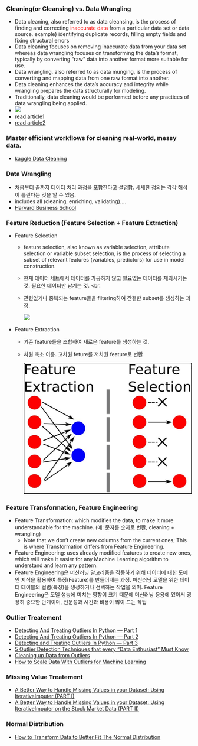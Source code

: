 ### Cleaning(or Cleansing) vs. Data Wrangling
* Data cleaning, also referred to as data cleansing, is the process of finding and correcting <span style='color:red'>inaccurate data</span> from a particular data set or data source. example)  identifying duplicate records, filling empty fields and fixing structural errors
* Data cleaning focuses on removing inaccurate data from your data set whereas data wrangling focuses on transforming the data’s format, typically by converting “raw” data into another format more suitable for use. 
* Data wrangling, also referred to as data munging, is the process of converting and mapping data from one raw format into another.
* Data cleaning enhances the data’s accuracy and integrity while wrangling prepares the data structurally for modeling. 
* Traditionally, data cleaning would be performed before any practices of data wrangling being applied.
* 
     <img src="https://miro.medium.com/max/1400/1*32j2A1EFgqDHUcNTQackwA.png" width="700"/>
* [read article1](https://www.inzata.com/data-wrangling-vs-data-cleaning-whats-the-difference/)
* [read article2](https://blog.devgenius.io/data-cleaning-vs-data-wrangling-3577827e28a7)

### Master efficient workflows for cleaning real-world, messy data.
* [kaggle Data Cleaning](https://www.kaggle.com/learn/data-cleaning)

### Data Wrangling 
* 처음부터 끝까지 데이터 처리 과정을 포함한다고 설명함. 세세한 정의는 각각 해석이 틀린다는 것을 알 수 있음.
* includes all (cleaning, enriching, validating)....
* [Harvard Business School](https://online.hbs.edu/blog/post/data-wrangling)

### Feature Reduction (Feature Selection + Feature Extraction)
* Feature Selection
  * feature selection, also known as variable selection, attribute selection or variable subset selection, is the process of selecting a subset of relevant features (variables, predictors) for use in model construction. <br> 
  * 현재 데이터 세트에서 데이터를 가공하지 않고 필요없는 데이터를 제외시키는 것. 필요한 데이터만 남기는 것. <br.
  * 관련없거나 중복되는 feature들을 filtering하여 간결한 subset를 생성하는 과정. 

    <img src="https://miro.medium.com/max/1388/0*D_jQ5yBsvCZjEYIW" width="500"/>
    
* Feature Extraction
  * 기존 feature들을 조합하여 새로운 feature를 생성하는 것.
  * 차원 축소 이용. 고차원 feture를 저차원 feature로 변환

    <img src="https://github.com/fasthill/My-gist/blob/main/data/picture/feature_extraction.JPG" width="500"/>

### Feature Transformation, Feature Engineering
* Feature Transformation:  which modifies the data, to make it more understandable for the machine. (예: 문자를 숫자로 변환, cleaning + wrangling)
     * Note that we don’t create new columns from the current ones; This is where Transformation differs from Feature Engineering.
* Feature Engineering: uses already modified features to create new ones, which will make it easier for any Machine Learning algorithm to understand and learn any pattern.
* Feature Engineering은 머신러닝 알고리즘을 작동하기 위해 데이터에 대한 도메인 지식을 활용하여 특징(Feature)를 만들어내는 과정. 머신러닝 모델을 위한 데이터 테이블의 컬럼(특징)을 생성하거나 선택하는 작업을 의미. Feature Engineering은 모델 성능에 미치는 영향이 크기 때문에 머신러닝 응용에 있어서 굉장히 중요한 단계이며, 전문성과 시간과 비용이 많이 드는 작업


### Outlier Treatement
* [Detecting And Treating Outliers In Python — Part 1](https://towardsdatascience.com/detecting-and-treating-outliers-in-python-part-1-4ece5098b755)
* [Detecting And Treating Outliers In Python — Part 2](https://towardsdatascience.com/detecting-and-treating-outliers-in-python-part-2-3a3319ec2c33)
* [Detecting and Treating Outliers In Python — Part 3](https://towardsdatascience.com/detecting-and-treating-outliers-in-python-part-3-dcb54abaf7b0)
* [5 Outlier Detection Techniques that every “Data Enthusiast” Must Know](https://towardsdatascience.com/5-outlier-detection-methods-that-every-data-enthusiast-must-know-f917bf439210)
* [Cleaning up Data from Outliers](https://www.pluralsight.com/guides/cleaning-up-data-from-outliers)
* [How to Scale Data With Outliers for Machine Learning](https://machinelearningmastery.com/robust-scaler-transforms-for-machine-learning/)


### Missing Value Treatement
* [A Better Way to Handle Missing Values in your Dataset: Using IterativeImputer (PART I)](https://towardsdatascience.com/a-better-way-to-handle-missing-values-in-your-dataset-using-iterativeimputer-9e6e84857d98)
* [A Better Way to Handle Missing Values in your Dataset: Using IterativeImputer on the Stock Market Data (PART II)](https://levelup.gitconnected.com/a-better-way-to-handle-missing-values-in-your-dataset-using-iterativeimputer-on-the-stock-market-dbbb5d4ef458)

### Normal Distribution
* [How to Transform Data to Better Fit The Normal Distribution](https://machinelearningmastery.com/how-to-transform-data-to-fit-the-normal-distribution/)
